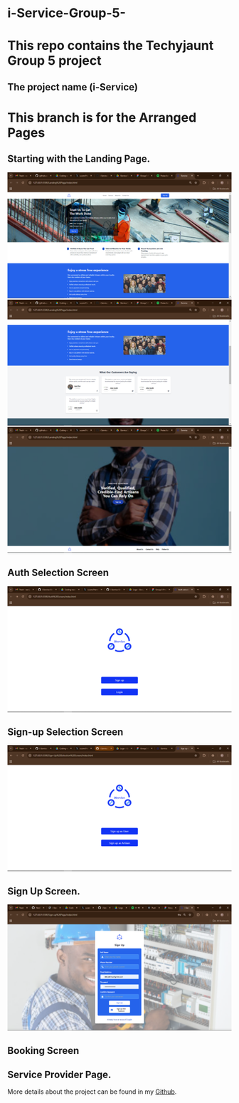 # i-Service-Group-5-

# This repo contains the Techyjaunt Group 5 project
## The project name (i-Service) 

# This branch is for the Arranged Pages 

## Starting with the Landing Page.
![Sign-up Page Screenshot](/Images/Screenshot%20(139).png)
![Sign-up Page Screenshot](/Images/Screenshot%20(140).png)
![Sign-up Page Screenshot](/Images/Screenshot%20(141).png)

## Auth Selection Screen
![Sign-up Page Screenshot](/Images/Screenshot%20(143).png)

## Sign-up Selection Screen
![Sign-up Page Screenshot](/Images/Screenshot%20(144).png)

## Sign Up Screen.
![Sign-up Page Screenshot](/Images/Screenshot%20(142).png)

## Booking Screen

## Service Provider Page.


More details about the project can be found in my [Github](https://github.com/Hnn3y).